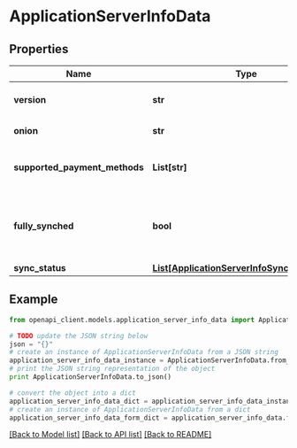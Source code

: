 # ApplicationServerInfoData


## Properties
Name | Type | Description | Notes
------------ | ------------- | ------------- | -------------
**version** | **str** | BTCPay Server version | [optional] 
**onion** | **str** | The Tor hostname | [optional] 
**supported_payment_methods** | **List[str]** | The payment methods this server supports | [optional] 
**fully_synched** | **bool** | True if the instance is fully synchronized, according to NBXplorer | [optional] 
**sync_status** | [**List[ApplicationServerInfoSyncStatusData]**](ApplicationServerInfoSyncStatusData.md) |  | [optional] 

## Example

```python
from openapi_client.models.application_server_info_data import ApplicationServerInfoData

# TODO update the JSON string below
json = "{}"
# create an instance of ApplicationServerInfoData from a JSON string
application_server_info_data_instance = ApplicationServerInfoData.from_json(json)
# print the JSON string representation of the object
print ApplicationServerInfoData.to_json()

# convert the object into a dict
application_server_info_data_dict = application_server_info_data_instance.to_dict()
# create an instance of ApplicationServerInfoData from a dict
application_server_info_data_form_dict = application_server_info_data.from_dict(application_server_info_data_dict)
```
[[Back to Model list]](../README.md#documentation-for-models) [[Back to API list]](../README.md#documentation-for-api-endpoints) [[Back to README]](../README.md)


